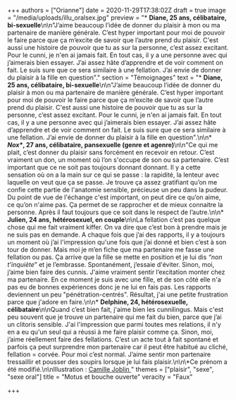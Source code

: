+++
authors = ["Orianne"]
date = 2020-11-29T17:38:02Z
draft = true
image = "/media/uploads/illu_oralsex.jpg"
preview = "* **Diane, 25 ans, célibataire, bi-sexuelle**\n\n\"J’aime beaucoup l’idée de donner du plaisir à mon ou ma partenaire de manière générale. C’est hyper important pour moi de pouvoir le faire parce que ça m’excite de savoir que l’autre prend du plaisir. C'est aussi une histoire de pouvoir que tu as sur la personne, c’est assez excitant. Pour le cunni, je n'en ai jamais fait. En tout cas, il y a une personne avec qui j’aimerais bien essayer. J’ai assez hâte d’apprendre et de voir comment on fait. Le suis sure que ce sera similaire à une fellation. J’ai envie de donner du plaisir à la fille en question\"."
section = "Témoignages"
text = "* **Diane, 25 ans, célibataire, bi-sexuelle**\n\n\"J’aime beaucoup l’idée de donner du plaisir à mon ou ma partenaire de manière générale. C’est hyper important pour moi de pouvoir le faire parce que ça m’excite de savoir que l’autre prend du plaisir. C'est aussi une histoire de pouvoir que tu as sur la personne, c’est assez excitant. Pour le cunni, je n'en ai jamais fait. En tout cas, il y a une personne avec qui j’aimerais bien essayer. J’ai assez hâte d’apprendre et de voir comment on fait. Le suis sure que ce sera similaire à une fellation. J’ai envie de donner du plaisir à la fille en question\".\n\n* ___Nox*_, 27 ans, célibataire, pansexuelle (genre et agenre)__\n\n\"Ce qui me plait, c’est donner du plaisir sans forcément en recevoir en retour. C’est vraiment un don, un moment où l’on s'occupe de son ou sa partenaire. C’est important que ce ne soit pas toujours donnant donnant. Il y a cette sensation où on a la main sur ce qui se passe : la rapidité, la lenteur avec laquelle on veut que ça se passe. Je trouve ça assez gratifiant qu’on me confie cette partie de l'anatomie sensible, précieuse un peu dans la pudeur. Du point de vue de l'échange c'est important, on peut dire ce qu’on aime, ce qu’on n'aime pas. Ça permet de se rapprocher et de mieux connaitre la personne. Après il faut toujours que ce soit dans le respect de l’autre.\n\n* **Julien,  24 ans, hétérosexuel, en couple**\n\nLa fellation c’est pas quelque chose qui me fait vraiment kiffer. On va dire que c’est bon à prendre mais je ne suis pas en demande. A chaque fois que j’ai des rapports, il y a toujours un moment où j’ai l'impression qu'une fois que j’ai donné et bien c’est à son tour de donner. Mais moi je m’en fiche que ma partenaire me fasse une fellation ou pas. Ça arrive que la fille se mette en position et je lui dis _“non t’inquiète_” et je l’embrasse. Spontanément, j’essaie d'éviter. Sinon, moi, j’aime bien faire des cunnis. J'aime vraiment sentir l’excitation monter chez ma partenaire. En ce moment je suis avec une fille, et de son côté elle n'a pas eu de bonnes expériences donc je ne lui en fais pas. Les rapports deviennent un peu \"pénétration-centrés\". Résultat, j'ai une petite frustration parce que j'adore en faire.\n\n* **Delphine, 24, hétérosexuelle, célibataire**\n\nQuand c’est bien fait, j'aime bien les cunnilingus. Mais c'est peu souvent que je trouve un partenaire qui me fait du bien, parce que j’ai un clitoris sensible.  J'ai l'impression que parmi toutes mes relations, il n'y en a eu qu'un seul qui a réussi à me faire plaisir comme ça. Sinon, moi, j’aime réellement faire des fellations. C’est un acte tout à fait spontané et parfois ça peut surprendre mon partenaire car il peut être habitué au cliché, fellation = corvée. Pour moi c’est normal. J’aime sentir mon partenaire tressaillir et pousser des soupirs lorsque je lui fais plaisir.\n\n\\*Ce prénom a été modifié.\n\nIllustration : [Camille Joblin ](https://www.instagram.com/camillejoblin/)"
themes = ["plaisir", "sexe", "sexe oral"]
title = "Motus et bouche ouverte"
veracity = "Faux"

+++
